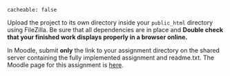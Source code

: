 
```
cacheable: false
```

Upload the project to its own directory inside your `public_html` directory using FileZilla. Be sure that all dependencies are in place and **Double check that your finished work displays properly in a browser online.** 

In Moodle, submit **only** the link to your assignment directory on the shared server containing the fully implemented assignment and readme.txt.
The Moodle page for this assignment is [here](https://moodle.pugetsound.edu/moodle/mod/assign/view.php?id=407322).
